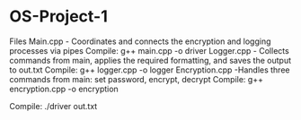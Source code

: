 # OS-Project-1

Files
	Main.cpp
		- Coordinates and connects the encryption and logging processes via pipes
	    Compile: g++ main.cpp -o driver
	Logger.cpp
   	 - Collects commands from main, applies the required formatting, and saves the output to out.txt
    	Compile: g++ logger.cpp -o logger
	Encryption.cpp 
		-Handles three commands from main: set password, encrypt, decrypt
    Compile: g++ encryption.cpp -o encryption

Compile:
./driver out.txt
